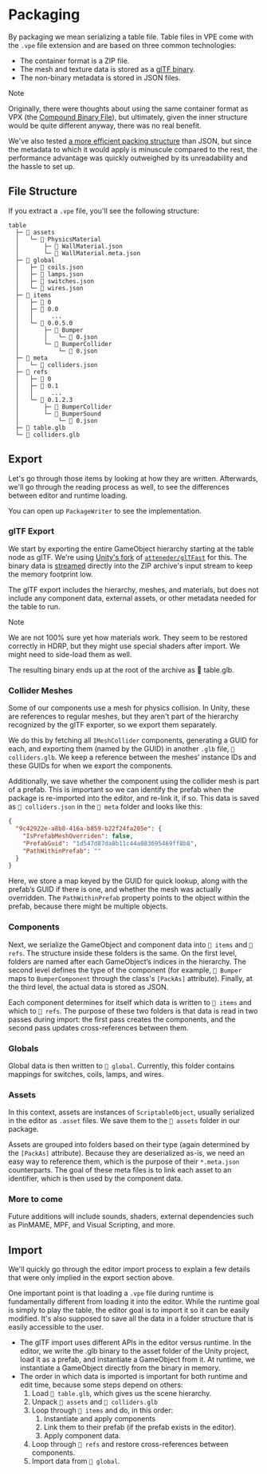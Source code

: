 ﻿# Packaging

By packaging we mean serializing a table file. Table files in VPE come with the `.vpe` file extension and are based on three common technologies:

- The container format is a ZIP file.
- The mesh and texture data is stored as a [glTF binary](https://www.khronos.org/gltf/).
- The non-binary metadata is stored in JSON files.

> [!NOTE]  
> Originally, there were thoughts about using the same container format as VPX (the [Compound Binary File](https://learn.microsoft.com/en-us/openspecs/windows_protocols/ms-cfb/53989ce4-7b05-4f8d-829b-d08d6148375b)), but ultimately, given the inner structure would be quite different anyway, there was no real benefit.
>
> We've also tested [a more efficient packing structure](https://github.com/Cysharp/MemoryPack) than JSON, but since the metadata to which it would apply is minuscule compared to the rest, the performance advantage was quickly outweighed by its unreadability and the hassle to set up.

## File Structure

If you extract a `.vpe` file, you'll see the following structure:

```plain
table
  ├─ 📁 assets
  │   └─ 📁 PhysicsMaterial
  │       ├─ 📄 WallMaterial.json
  │       └─ 📄 WallMaterial.meta.json
  ├─ 📁 global
  │   ├─ 📄 coils.json
  │   ├─ 📄 lamps.json
  │   ├─ 📄 switches.json
  │   └─ 📄 wires.json
  ├─ 📁 items
  │   ├─ 📁 0
  │   ├─ 📁 0.0
  │   │     ...
  │   └─ 📁 0.0.5.0
  │       ├─ 📁 Bumper
  │       │   └─ 📄 0.json  
  │       └─ 📁 BumperCollider
  │           └─ 📄 0.json  
  ├─ 📁 meta
  │   └─ 📄 colliders.json
  ├─ 📁 refs
  │   ├─ 📁 0
  │   ├─ 📁 0.1
  │   │     ...
  │   └─ 📁 0.1.2.3
  │       ├─ 📁 BumperCollider
  │       └─ 📁 BumperSound
  │           └─ 📄 0.json
  ├─ 📄 table.glb
  └─ 📄 colliders.glb

```

## Export

Let's go through those items by looking at how they are written. Afterwards, we'll go through the reading process as well, to see the differences between editor and runtime loading.

You can open up `PackageWriter` to see the implementation.

### glTF Export

We start by exporting the entire GameObject hierarchy starting at the table node as glTF. We're using [Unity's fork](https://docs.unity3d.com/Packages/com.unity.cloud.gltfast@6.10/manual/index.html) of [`atteneder/glTFast`](https://github.com/atteneder/glTFast) for this. The binary data is [streamed](https://docs.unity3d.com/Packages/com.unity.cloud.gltfast@6.10/api/GLTFast.Export.GameObjectExport.html#GLTFast_Export_GameObjectExport_SaveToStreamAndDispose_System_IO_Stream_System_Threading_CancellationToken_) directly into the ZIP archive's input stream to keep the memory footprint low.

The glTF export includes the hierarchy, meshes, and materials, but does not include any component data, external assets, or other metadata needed for the table to run.

> [!NOTE]
> We are not 100% sure yet how materials work. They seem to be restored correctly in HDRP, but they might use special shaders after import. We might need to side-load them as well.
>
> The resulting binary ends up at the root of the archive as 📄 table.glb.

### Collider Meshes

Some of our components use a mesh for physics collision. In Unity, these are references to regular meshes, but they aren't part of the hierarchy recognized by the glTF exporter, so we export them separately.

We do this by fetching all `IMeshCollider` components, generating a GUID for each, and exporting them (named by the GUID) in another `.glb` file, `📄 colliders.glb`. We keep a reference between the meshes’ instance IDs and these GUIDs for when we export the components.

Additionally, we save whether the component using the collider mesh is part of a prefab. This is important so we can identify the prefab when the package is re-imported into the editor, and re-link it, if so. This data is saved as `📄 colliders.json` in the `📁 meta` folder and looks like this:

```json
{
  "9c42922e-a8b8-416a-b859-b22f24fa205e": {
    "IsPrefabMeshOverriden": false,
    "PrefabGuid": "1d547d87da8b11c44a083695469ff8b8",
    "PathWithinPrefab": ""
  }
}
```

Here, we store a map keyed by the GUID for quick lookup, along with the prefab’s GUID if there is one, and whether the mesh was actually overridden. The `PathWithinPrefab` property points to the object within the prefab, because there might be multiple objects.

### Components

Next, we serialize the GameObject and component data into `📁 items` and `📁 refs`. The structure inside these folders is the same. On the first level, folders are named after each GameObject’s indices in the hierarchy. The second level defines the type of the component (for example, `📁 Bumper` maps to `BumperComponent` through the class's `[PackAs]` attribute). Finally, at the third level, the actual data is stored as JSON.

Each component determines for itself which data is written to `📁 items` and which to `📁 refs`. The purpose of these two folders is that data is read in two passes during import: the first pass creates the components, and the second pass updates cross-references between them.

### Globals

Global data is then written to `📁 global`. Currently, this folder contains mappings for switches, coils, lamps, and wires.

### Assets

In this context, assets are instances of `ScriptableObject`, usually serialized in the editor as `.asset` files. We save them to the `📁 assets` folder in our package.

Assets are grouped into folders based on their type (again determined by the `[PackAs]` attribute). Because they are deserialized as-is, we need an easy way to reference them, which is the purpose of their `*.meta.json` counterparts. The goal of these meta files is to link each asset to an identifier, which is then used by the component data.

### More to come

Future additions will include sounds, shaders, external dependencies such as PinMAME, MPF, and Visual Scripting, and more.


## Import

We'll quickly go through the editor import process to explain a few details that were only implied in the export section above.

One important point is that loading a `.vpe` file during runtime is fundamentally different from loading it into the editor. While the runtime goal is simply to play the table, the editor goal is to import it so it can be easily modified. It's also supposed to save all the data in a folder structure that is easily accessible to the user.

- The glTF import uses different APIs in the editor versus runtime. In the editor, we write the .glb binary to the asset folder of the Unity project, load it as a prefab, and instantiate a GameObject from it. At runtime, we instantiate a GameObject directly from the binary in memory.
- The order in which data is imported is important for both runtime and edit time, because some steps depend on others:
	1. Load `📄 table.glb`, which gives us the scene hierarchy.
	2. Unpack `📁 assets` and `📄 colliders.glb`
	3. Loop through `📁 items` and do, in this order:
		1. Instantiate and apply components
		2. Link them to their prefab (if the prefab exists in the editor).
		3. Apply component data.
	4. Loop through `📁 refs` and restore cross-references between components.
	5. Import data from `📁 global`.
